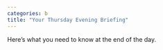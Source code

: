 ```yaml
---
categories: b
title: "Your Thursday Evening Briefing"
---
```

Here’s what you need to know at the end of the day.